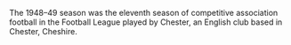 The 1948–49 season was the eleventh season of competitive association football in the Football League played by Chester, an English club based in Chester, Cheshire.
